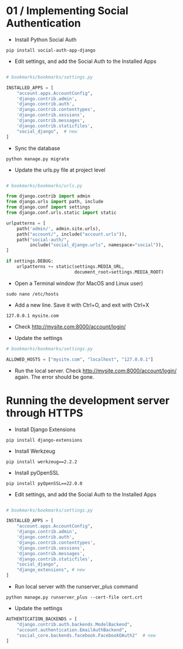 01 / Implementing Social Authentication
========================================================

* Install Python Social Auth

```shell
pip install social-auth-app-django
```

* Edit settings, and add the Social Auth to the Installed Apps
```python

# bookmarks/bookmarks/settings.py

INSTALLED_APPS = [
    "account.apps.AccountConfig",
    'django.contrib.admin',
    'django.contrib.auth',
    'django.contrib.contenttypes',
    'django.contrib.sessions',
    'django.contrib.messages',
    'django.contrib.staticfiles',
    "social_django",  # new
]

```


* Sync the database
```shell
python manage.py migrate
```

* Update the urls.py file at project level
```python

# bookmarks/bookmarks/urls.py

from django.contrib import admin
from django.urls import path, include
from django.conf import settings
from django.conf.urls.static import static

urlpatterns = [
    path('admin/', admin.site.urls),
    path("account/", include("account.urls")),
    path("social-auth/",
         include("social_django.urls", namespace="social")),
]

if settings.DEBUG:
    urlpatterns += static(settings.MEDIA_URL,
                          document_root=settings.MEDIA_ROOT)

```

* Open a Terminal window (for MacOS and Linux user)
```shell
sudo nano /etc/hosts
```

* Add a new line. Save it with Ctrl+O, and exit with Ctrl+X   
```shell
127.0.0.1 mysite.com
```

* Check  http://mysite.com:8000/account/login/

* Update the settings
```python
# bookmarks/bookmarks/settings.py

ALLOWED_HOSTS = ["mysite.com", "localhost", "127.0.0.1"]
```

* Run the local server. Check http://mysite.com:8000/account/login/  again. The error should be gone.


Running the development server through HTTPS
========================================================

* Install Django Extensions
```shell
pip install django-extensions
```

* Install Werkzeug
```shell
pip install werkzeug==2.2.2
```

* Install pyOpenSSL
```shell
pip install pyOpenSSL==22.0.0
```

* Edit settings, and add the Social Auth to the Installed Apps
```python

# bookmarks/bookmarks/settings.py

INSTALLED_APPS = [
    "account.apps.AccountConfig",
    'django.contrib.admin',
    'django.contrib.auth',
    'django.contrib.contenttypes',
    'django.contrib.sessions',
    'django.contrib.messages',
    'django.contrib.staticfiles',
    "social_django",
    "django_extensions", # new
]

```

* Run local server with the runserver_plus command
```shell
python manage.py runserver_plus --cert-file cert.crt
```

* Update the settings
```python
AUTHENTICATION_BACKENDS = [
    "django.contrib.auth.backends.ModelBackend",
    "account.authentication.EmailAuthBackend",
    "social_core.backends.facebook.FacebookOAuth2"  # new
]
```
